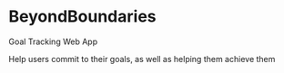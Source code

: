 # BeyondBoundaries
Goal Tracking Web App

Help users commit to their goals, as well as helping them achieve them
